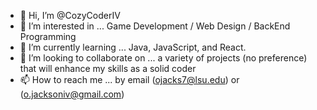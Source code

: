 - 👋 Hi, I’m @CozyCoderIV
- 👀 I’m interested in ... Game Development / Web Design / BackEnd Programming 
- 🌱 I’m currently learning ... Java, JavaScript, and React.
- 💞️ I’m looking to collaborate on ... a variety of projects (no preference) that will enhance my skills as a solid coder
- 📫 How to reach me ... by email (ojacks7@lsu.edu) or (o.jacksoniv@gmail.com)

<!---
CozyCoderIV/CozyCoderIV is a ✨ special ✨ repository because its `README.md` (this file) appears on your GitHub profile.
You can click the Preview link to take a look at your changes.
--->
